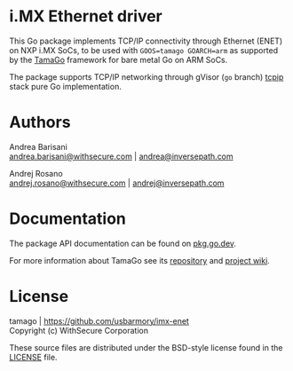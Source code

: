 i.MX Ethernet driver
====================

This Go package implements TCP/IP connectivity through Ethernet (ENET) on NXP
i.MX SoCs, to be used with `GOOS=tamago GOARCH=arm` as supported by the
[TamaGo](https://github.com/usbarmory/tamago) framework for bare metal Go on
ARM SoCs.

The package supports TCP/IP networking through gVisor (`go` branch)
[tcpip](https://pkg.go.dev/gvisor.dev/gvisor/pkg/tcpip)
stack pure Go implementation.

Authors
=======

Andrea Barisani  
andrea.barisani@withsecure.com | andrea@inversepath.com  

Andrej Rosano  
andrej.rosano@withsecure.com   | andrej@inversepath.com  

Documentation
=============

The package API documentation can be found on
[pkg.go.dev](https://pkg.go.dev/github.com/usbarmory/imx-enet).


For more information about TamaGo see its
[repository](https://github.com/usbarmory/tamago) and
[project wiki](https://github.com/usbarmory/tamago/wiki).

License
=======

tamago | https://github.com/usbarmory/imx-enet  
Copyright (c) WithSecure Corporation

These source files are distributed under the BSD-style license found in the
[LICENSE](https://github.com/usbarmory/imx-enet/blob/master/LICENSE) file.
